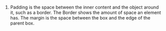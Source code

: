 1. Padding is the space between the inner content and the object around it, such as a border. The Border shows
   the amount of space an element has. The margin is the space between the box and the edge of the parent box.
